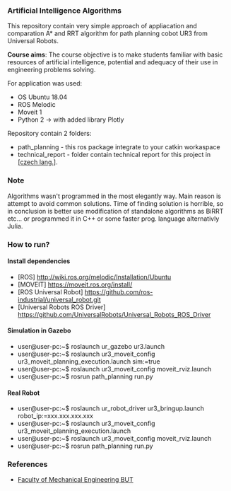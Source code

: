 ### Artificial Intelligence Algorithms
This repository contain very simple approach of appliacation and comparation A* and RRT algorithm for path planning cobot UR3 from Universal Robots.

**Course aims**: The course objective is to make students familiar with basic resources of artificial intelligence, potential and adequacy of their use in engineering problems solving.

For application was used:
* OS Ubuntu 18.04
* ROS Melodic
* Moveit 1
* Python 2 -> with added library Plotly

Repository contain 2 folders:

* path_planning - this ros package integrate to your catkin workaspace
* technical_report - folder contain technical report for this project in [[czech lang.]](https://en.wikipedia.org/wiki/Czech_language).

### Note
Algorithms wasn't programmed in the most elegantly way. Main reason is attempt to avoid common solutions.
Time of finding solution is horrible, so in conclusion is better use modification of standalone algorithms as BiRRT etc... or programmed it in C++ or some faster prog. language alternativly Julia.

### How to run?
#### Install dependencies
* [ROS] http://wiki.ros.org/melodic/Installation/Ubuntu
* [MOVEIT] https://moveit.ros.org/install/
* [ROS Universal Robot] https://github.com/ros-industrial/universal_robot.git
* [Universal Robots ROS Driver] https://github.com/UniversalRobots/Universal_Robots_ROS_Driver
#### Simulation in Gazebo
*  user@user-pc:~$ roslaunch ur_gazebo ur3.launch
*  user@user-pc:~$ roslaunch ur3_moveit_config ur3_moveit_planning_execution.launch sim:=true
*  user@user-pc:~$ roslaunch ur3_moveit_config moveit_rviz.launch
*  user@user-pc:~$ rosrun path_planning run.py

#### Real Robot
*  user@user-pc:~$ roslaunch ur_robot_driver ur3_bringup.launch robot_ip:=xxx.xxx.xxx.xxx
*  user@user-pc:~$ roslaunch ur3_moveit_config ur3_moveit_planning_execution.launch
*  user@user-pc:~$ roslaunch ur3_moveit_config moveit_rviz.launch
*  user@user-pc:~$ rosrun path_planning run.py

### References
* [Faculty of Mechanical Engineering BUT](https://www.fme.vutbr.cz/en)
